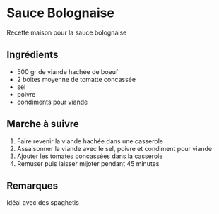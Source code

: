 Sauce Bolognaise
================

Recette maison pour la sauce bolognaise

Ingrédients
-----------

* 500 gr de viande hachée de boeuf
* 2 boites moyenne de tomatte concassée
* sel
* poivre
* condiments pour viande

Marche à suivre
---------------

1. Faire revenir la viande hachée dans une casserole
2. Assaisonner la viande avec le sel, poivre et condiment pour viande
3. Ajouter les tomates concassées dans la casserole
4. Remuser puis laisser mijoter pendant 45 minutes

Remarques
---------

Idéal avec des spaghetis
